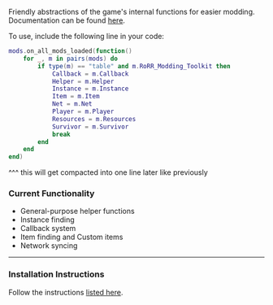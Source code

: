 Friendly abstractions of the game's internal functions for easier modding.  
Documentation can be found [here](https://github.com/RoRRModdingToolkit/RoRR_Modding_Toolkit/wiki).  

To use, include the following line in your code:  
```lua
mods.on_all_mods_loaded(function()
    for _, m in pairs(mods) do
        if type(m) == "table" and m.RoRR_Modding_Toolkit then
            Callback = m.Callback
            Helper = m.Helper
            Instance = m.Instance
            Item = m.Item
            Net = m.Net
            Player = m.Player
            Resources = m.Resources
            Survivor = m.Survivor
            break
        end
    end
end)
```
^^^ this will get compacted into one line later like previously  

### Current Functionality
* General-purpose helper functions
* Instance finding
* Callback system
* Item finding and Custom items
* Network syncing

---

### Installation Instructions
Follow the instructions [listed here](https://docs.google.com/document/d/1NgLwb8noRLvlV9keNc_GF2aVzjARvUjpND2rxFgxyfw/edit?usp=sharing).

